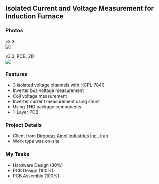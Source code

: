 ## Isolated Current and Voltage Measurement for Induction Furnace

### Photos
v3.3  
![](https://s32.picofile.com/file/8478197084/v3_3.jpg)

v3.3, PCB, 2D  
![](https://s32.picofile.com/file/8478197142/v3_3_PCB_2D.png)

### Features
- 3 isolated voltage channels with HCPL-7840
- Inverter bus voltage measurement
- Coil voltage measurement
- Inverter current measurement using shunt
- Using THD package components
- 1-Layer PCB

### Project Details
- Client from [Dirgodaz Amol Industries Inc., Iran](https://dirgodazamol.com/en/)  
- Work type was on-site

### My Tasks 
- Hardware Design (30%)
- PCB Design (100%)
- PCB Assembly (100%)

